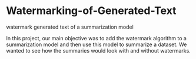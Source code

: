 # Watermarking-of-Generated-Text
watermark generated text of a summarization model 

In this project, our main objective was to add the watermark algorithm to a summarization model
and then use this model to summarize a dataset. We wanted to see how the summaries would
look with and without watermarks.
